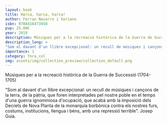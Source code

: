 ```yaml
---
layout: book
title: Harca, harca, harca!
author: Ferran Navarro i Soriano
isbn: 9788416473458
pvp: 25.00€
year: 2019
description: Músiques per a la recreació històrica de la Guerra de Successió (1704-1705)
description_long: >
"Som al davant d'un llibre excepcional: un recull de músiques i cançons de la terra, de la pàtria, que foren interpretades pel nostre poble en el temps d'una guerra ignominiosa d'ocupació, que acabà amb la imposició dels Decrets de Nova Planta de la monarquia borbònica contra els nostres furs, costums, institucions, llengua i béns, amb una repressió terrible". Josep Guia.
importance: 1
category: fora_col
img: assets/img/collection_preview/collection_default.png
---
```


Músiques per a la recreació històrica de la Guerra de Successió (1704-1705)

>
"Som al davant d'un llibre excepcional: un recull de músiques i cançons de la terra, de la pàtria, que foren interpretades pel nostre poble en el temps d'una guerra ignominiosa d'ocupació, que acabà amb la imposició dels Decrets de Nova Planta de la monarquia borbònica contra els nostres furs, costums, institucions, llengua i béns, amb una repressió terrible". Josep Guia.
